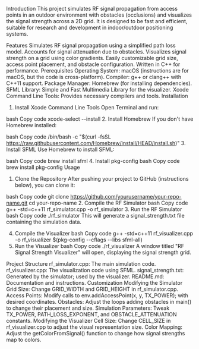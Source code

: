 Introduction
This project simulates RF signal propagation from access points in an outdoor environment with obstacles (occlusions) and visualizes the signal strength across a 2D grid. It is designed to be fast and efficient, suitable for research and development in indoor/outdoor positioning systems.

Features
Simulates RF signal propagation using a simplified path loss model.
Accounts for signal attenuation due to obstacles.
Visualizes signal strength on a grid using color gradients.
Easily customizable grid size, access point placement, and obstacle configuration.
Written in C++ for performance.
Prerequisites
Operating System: macOS (instructions are for macOS, but the code is cross-platform).
Compiler: g++ or clang++ with C++11 support.
Package Manager: Homebrew (for installing dependencies).
SFML Library: Simple and Fast Multimedia Library for the visualizer.
Xcode Command Line Tools: Provides necessary compilers and tools.
Installation
1. Install Xcode Command Line Tools
Open Terminal and run:

bash
Copy code
xcode-select --install
2. Install Homebrew
If you don't have Homebrew installed:

bash
Copy code
/bin/bash -c "$(curl -fsSL https://raw.githubusercontent.com/Homebrew/install/HEAD/install.sh)"
3. Install SFML
Use Homebrew to install SFML:

bash
Copy code
brew install sfml
4. Install pkg-config
bash
Copy code
brew install pkg-config
Usage
1. Clone the Repository
After pushing your project to GitHub (instructions below), you can clone it:

bash
Copy code
git clone https://github.com/yourusername/your-repo-name.git
cd your-repo-name
2. Compile the RF Simulator
bash
Copy code
g++ -std=c++11 rf_simulator.cpp -o rf_simulator
3. Run the RF Simulator
bash
Copy code
./rf_simulator
This will generate a signal_strength.txt file containing the simulation data.

4. Compile the Visualizer
bash
Copy code
g++ -std=c++11 rf_visualizer.cpp -o rf_visualizer $(pkg-config --cflags --libs sfml-all)
5. Run the Visualizer
bash
Copy code
./rf_visualizer
A window titled "RF Signal Strength Visualizer" will open, displaying the signal strength grid.

Project Structure
rf_simulator.cpp: The main simulation code.
rf_visualizer.cpp: The visualization code using SFML.
signal_strength.txt: Generated by the simulator; used by the visualizer.
README.md: Documentation and instructions.
Customization
Modifying the Simulator
Grid Size: Change GRID_WIDTH and GRID_HEIGHT in rf_simulator.cpp.
Access Points: Modify calls to env.addAccessPoint(x, y, TX_POWER); with desired coordinates.
Obstacles: Adjust the loops adding obstacles in main() to change their placement and size.
Simulation Parameters: Tweak TX_POWER, PATH_LOSS_EXPONENT, and OBSTACLE_ATTENUATION constants.
Modifying the Visualizer
Cell Size: Change CELL_SIZE in rf_visualizer.cpp to adjust the visual representation size.
Color Mapping: Adjust the getColorFromSignal() function to change how signal strengths map to colors.

